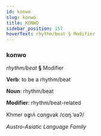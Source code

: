 ```yaml
---
id: konwo
slug: konwo
title: KONWO
sidebar_position: 157
hoverText: rhythm/beat § Modifier
---
```


### konwo

*rhythm/beat* **§** Modifier

**Verb**: to be a rhythm/beat

**Noun**: rhythm/beat

**Modifier**: rhythm/beat-related

Khmer ចង្វាក់ cɑngvak /cɑŋ.ˈʋaʔ/

*Austro-Asiatic Language Family*